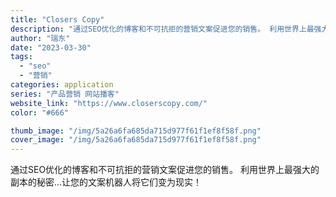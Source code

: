```yaml
---
title: "Closers Copy"
description: "通过SEO优化的博客和不可抗拒的营销文案促进您的销售。 利用世界上最强大的副本的秘密…让您的文案机器人将它们变为现实！"
author: "瑞东"
date: "2023-03-30"
tags:
  - "seo"
  - "营销"
categories: application
series: "产品营销 网站播客"
website_link: "https://www.closerscopy.com/"
color: "#666"

thumb_image: "/img/5a26a6fa685da715d977f61f1ef8f58f.png"
cover_image: "/img/5a26a6fa685da715d977f61f1ef8f58f.png"
---
```


通过SEO优化的博客和不可抗拒的营销文案促进您的销售。 利用世界上最强大的副本的秘密…让您的文案机器人将它们变为现实！